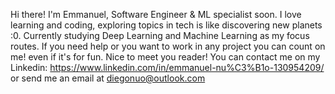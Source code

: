 Hi there! I'm Emmanuel, Software Engineer & ML specialist soon. I love learning and coding, exploring topics in tech is like discovering new planets :0. Currently studying Deep Learning and Machine Learning as my focus routes.
If you need help or you want to work in any project you can count on me! even if it's for fun.
Nice to meet you reader!
You can contact me on my Linkedin: https://www.linkedin.com/in/emmanuel-nu%C3%B1o-130954209/
or send me an email at diegonuo@outlook.com




